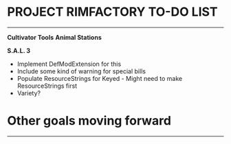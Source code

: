 # PROJECT RIMFACTORY TO-DO LIST
---
**Cultivator Tools**
**Animal Stations**

**S.A.L. 3**
+ Implement DefModExtension for this
+ Include some kind of warning for special bills
+ Populate ResourceStrings for Keyed - Might need to make ResourceStrings first
+ Variety?

# Other goals moving forward
---
